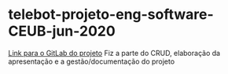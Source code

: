 # telebot-projeto-eng-software-CEUB-jun-2020
[Link para o GitLab do projeto]( https://gitlab.com/shivaram.agnijan/telebot) Fiz a parte do CRUD, elaboração da apresentação e a gestão/documentação do projeto
